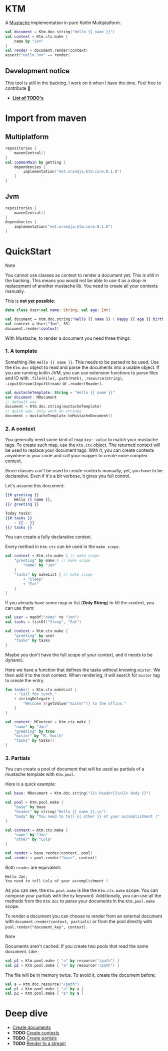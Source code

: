 # KTM

A [Mustache](https://mustache.github.io) implementation in pure Kotlin Multiplatform.

```kotlin
val document = Ktm.doc.string("Hello {{ name }}")
val context = Ktm.ctx.make {
    name by "Jon"
}
val render = document.render(context)
assert("Hello Jon" == render)
```

## Development notice

This tool is still in the backing. I work on it when I have the time. Feel free to
contribute 🙂

- **[List of TODO's](TODO.MD)**

# Import from maven

## Multiplatform

```kotlin
repositories {
    mavenCentral()
}
val commonMain by getting {
    dependencies {
        implementation("net.orandja.ktm:core:0.1.0")
    }
}
```

## Jvm

```kotlin
repositories {
    mavenCentral()
}
dependencies {
    implementation("net.orandja.ktm:core:0.1.0")
}
```

# QuickStart

> [!NOTE]
> You cannot use classes as context to render a document yet. This is still in the
> backing. This means you would not be able to use it as a drop-in replacement of
> another mustache lib. You need to create all your contexts manually.
>
> This is **not yet possible**:
>
> ```kotlin
> data class User(val name: String, val age: Int)
> 
> val document = Ktm.doc.string("Hello {{ name }} ! Happy {{ age }} birthday !")
> val context = User("Jon", 33)
> document.render(context)
> ```

With Mustache, to render a document you need three things:

### 1. A template

Something like `Hello {{ name }}`. This needs to be parsed to be used. Use
the `Ktm.doc` object to read and parse the documents into a usable object. If you are
running kotlin JVM, you can use extension functions to parse files and IO
with `.file(File)`, `.path(Path)`, `.resource(String)`, `.inputStream(InputStream)`
or `.reader(Reader)`.

```kotlin
val mustacheTemplate: String = "Hello {{ name }}"
var document: MDocument
// default way
document = Ktm.doc.string(mustacheTemplate)
// quick way, only work on strings
document = mustacheTemplate.toMustacheDocument()
```

### 2. A context

You generally need some kind of map `key: value` to match your mustache tags.
To create such map, use the `Ktm.ctx` object. The returned context will be used to
replace your document tags. With it, you can create contexts anywhere in your code
and call your mapper to create more complex context.

Since classes can't be used to create contexts manually, yet, you have to be
declarative. Even if it's a bit verbose, it gives you full control.

Let's assume this document:

```handlebars
{{# greeting }}
    Hello {{ name }},
{{/ greeting }}

Today tasks:
{{# tasks }}
    - {{ . }}
{{/ tasks }}
```

You can create a fully declarative context.

Every method in `Ktm.ctx` can be used in the `make scope`.

```kotlin
val context = Ktm.ctx.make { // make scope
    "greeting" by make { // make scope
        "name" by "Jon"
    }
    "tasks" by makeList { // make scope
        + "Sleep"
        + "Eat"
    }
}
```

If you already have some map or list (**Only String**) to fill the context, you can
use them:

```kotlin
val user = mapOf("name" to "Jon")
val tasks = listOf("Sleep", "Eat")

val context = Ktm.ctx.make {
    "greeting" by user
    "tasks" by tasks
}
```

Maybe you don't have the full scope of your context, and it needs to be dynamic.

Here we have a function that defines the tasks without knowing `mister`. We then add
it to the root context. When rendering, it will search for `mister` tag to create the
entry.

```kotlin
fun tasks() = Ktm.ctx.makeList {
    + "Call for lunch."
    + stringDelegate {
        "Welcome ${getValue("mister")} to the office."
    }
}

val context: MContext = Ktm.ctx.make {
    "name" by "Jon"
    "greeting" by true
    "mister" by "M. Smith"
    "tasks" by tasks()
}
```

### 3. Partials

You can create a pool of document that will be used as partials of a mustache
template with `Ktm.pool`.

Here is a quick example:

```kotlin
val base: MDocument = Ktm.doc.string("{{> header}}\n{{> body }}")

val pool = Ktm.pool.make {
    "base" by base
    "header" by string("Hello {{ name }},\n")
    "body" by "You need to tell {{ other }} of your accomplishment !"
}

val context = Ktm.ctx.make {
    "name" by "Jon"
    "other" by "Lola"
}

val render = base.render(context, pool)
val render = pool.render("base", context)
```

Both `render` are equivalent:

```
Hello Jon,
You need to tell Lola of your accomplishment !
```

As you can see, the `Ktm.pool.make` is like the `Ktm.ctx.make` scope. You can compose
your partials with the `by` keyword. Additionally, you can use all the methods from
the `Ktm.doc` to parse your documents in the `Ktm.pool.make` scope.

To render a document you can choose to render from an external document
with `document.render(context, partials)` or from the pool directly
with `pool.render("document_key", context)`.


> [!NOTE]
> Documents aren't cached. If you create two pools that read the same document.
> Like :
>
> ```kotlin
> val p1 = Ktm.pool.make { "a" by resource("/path") }
> val p2 = Ktm.pool.make { "a" by resource("/path") }
> ```
>
> The file will be in memory twice. To avoid it, create the document before:
>
> ```kotlin
> val a = Ktm.doc.resource("/path")
> val p1 = Ktm.pool.make { "a" by a }
> val p2 = Ktm.pool.make { "a" by a }
> ```

# Deep dive

- [Create documents](docs/mdocs/create_documents.md)
- **TODO** [Create contexts](docs/mdocs/create_contexts.md)
- **TODO** [Create partials](docs/mdocs/create_partials.md)
- **TODO** [Render to a stream](docs/mdocs/render_to_stream.md)
